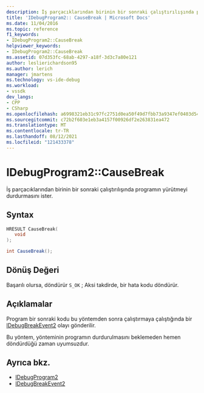 ```yaml
---
description: İş parçacıklarından birinin bir sonraki çalıştırılışında programın yürütmeyi durdurmasını ister.
title: 'IDebugProgram2:: CauseBreak | Microsoft Docs'
ms.date: 11/04/2016
ms.topic: reference
f1_keywords:
- IDebugProgram2::CauseBreak
helpviewer_keywords:
- IDebugProgram2::CauseBreak
ms.assetid: 07d353fc-68ab-4297-a18f-3d3c7a80e121
author: leslierichardson95
ms.author: lerich
manager: jmartens
ms.technology: vs-ide-debug
ms.workload:
- vssdk
dev_langs:
- CPP
- CSharp
ms.openlocfilehash: a6998321eb31c97fc2751d0ea50f49d7fbb73a9347ef0403d545ea285a6c40f5
ms.sourcegitcommit: c72b2f603e1eb3a4157f00926df2e263831ea472
ms.translationtype: MT
ms.contentlocale: tr-TR
ms.lasthandoff: 08/12/2021
ms.locfileid: "121433378"
---
```

# <a name="idebugprogram2causebreak"></a>IDebugProgram2::CauseBreak
İş parçacıklarından birinin bir sonraki çalıştırılışında programın yürütmeyi durdurmasını ister.

## <a name="syntax"></a>Syntax

```cpp
HRESULT CauseBreak( 
   void 
);
```

```csharp
int CauseBreak();
```

## <a name="return-value"></a>Dönüş Değeri
 Başarılı olursa, döndürür `S_OK` ; Aksi takdirde, bir hata kodu döndürür.

## <a name="remarks"></a>Açıklamalar
 Program bir sonraki kodu bu yöntemden sonra çalıştırmaya çalıştığında bir [IDebugBreakEvent2](../../../extensibility/debugger/reference/idebugbreakevent2.md) olayı gönderilir.

 Bu yöntem, yönteminin programın durdurulmasını beklemeden hemen döndürdüğü zaman uyumsuzdur.

## <a name="see-also"></a>Ayrıca bkz.
- [IDebugProgram2](../../../extensibility/debugger/reference/idebugprogram2.md)
- [IDebugBreakEvent2](../../../extensibility/debugger/reference/idebugbreakevent2.md)
